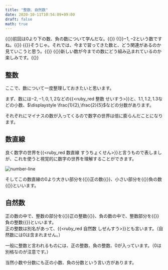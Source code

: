 ```yaml
---
title: "整数、自然数"
date: 2020-10-11T10:54:09+09:00
draft: false
math: true
---
```


{{<balloon-left>}}前回は$0$より下の数、負の数について学んだな。{{</balloon-left>}}
{{<balloon-right>}}$-1,-2$という数ですね。{{</balloon-right>}}
{{<balloon-left>}}そうじゃ。それでは、今まで習ってきた数と、どう関連があるのか見ていこうと思う。{{</balloon-left>}}
{{<balloon-right>}}新しい数が今までの数にどう組み込まれているのか楽しみです。{{</balloon-right>}}

## 整数
ここで、数について一度整理しておきたいと思います。

まず、数には$-2,-1,0,1,2$などの{{<ruby_red 整数 せいすう>}}と、$1.1,1.2,1.3$などの小数、$\displaystyle \frac{1}{2},\frac{2}{5}$などの分数があります。

それぞれにマイナスの数が入ってくるので数字の世界は倍に膨らんだことになります。

## 数直線
良く数字の世界を{{<ruby_red 数直線 すうちょくせん>}}と言うもので表しましが、これを使うと視覚的に数字の世界を理解することができます。

![number-line](/math/number-line.png)

そしてこの数直線の$0$より大きい部分を{{<red>}}正の数{{</red>}}、小さい部分を{{<red>}}負の数{{</red>}}といいます。

## 自然数
正の数の中で、整数の部分を{{<red>}}正の整数{{</red>}}、負の数の中で、整数部分を{{<red>}}負の整数{{</red>}}といいます。  
正の整数は別名があって、{{<ruby_red 自然数 しぜんすう>}}とも言います。（自然数には$0$は含まれません。）

一般に整数と言われるものには、正の整数、負の整数、$0$が入っています。（$0$は別格なのが注意です。）

当然小数や分数にも正の小数、負の分数という言い方があります。